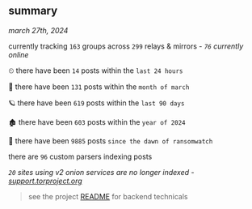 
## summary
_march 27th, 2024_

currently tracking `163` groups across `299` relays & mirrors - _`76` currently online_

⏲ there have been `14` posts within the `last 24 hours`

🦈 there have been `131` posts within the `month of march`

🪐 there have been `619` posts within the `last 90 days`

🏚 there have been `603` posts within the `year of 2024`

🦕 there have been `9885` posts `since the dawn of ransomwatch`

there are `96` custom parsers indexing posts

_`20` sites using v2 onion services are no longer indexed - [support.torproject.org](https://support.torproject.org/onionservices/v2-deprecation/)_

> see the project [README](https://github.com/joshhighet/ransomwatch#ransomwatch--) for backend technicals

